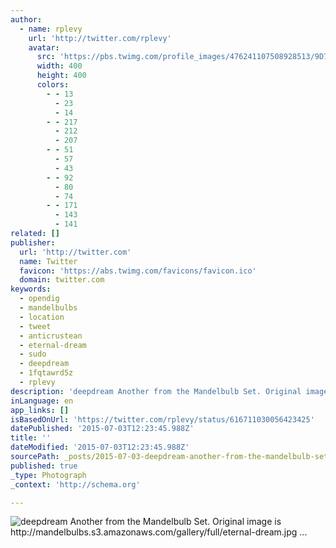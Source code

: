 ```yaml
---
author:
  - name: rplevy
    url: 'http://twitter.com/rplevy'
    avatar:
      src: 'https://pbs.twimg.com/profile_images/476241107508928513/9D7xPK32_400x400.jpeg'
      width: 400
      height: 400
      colors:
        - - 13
          - 23
          - 14
        - - 217
          - 212
          - 207
        - - 51
          - 57
          - 43
        - - 92
          - 80
          - 74
        - - 171
          - 143
          - 141
related: []
publisher:
  url: 'http://twitter.com'
  name: Twitter
  favicon: 'https://abs.twimg.com/favicons/favicon.ico'
  domain: twitter.com
keywords:
  - opendig
  - mandelbulbs
  - location
  - tweet
  - anticrustean
  - eternal-dream
  - sudo
  - deepdream
  - 1fqtawrd5z
  - rplevy
description: 'deepdream Another from the Mandelbulb Set. Original image is http://mandelbulbs.s3.amazonaws.com/gallery/full/eternal-dream.jpg ...'
inLanguage: en
app_links: []
isBasedOnUrl: 'https://twitter.com/rplevy/status/616711030056423425'
datePublished: '2015-07-03T12:23:45.988Z'
title: ''
dateModified: '2015-07-03T12:23:45.988Z'
sourcePath: _posts/2015-07-03-deepdream-another-from-the-mandelbulb-set-original-image-is.md
published: true
_type: Photograph
_context: 'http://schema.org'

---
```

![deepdream Another from the Mandelbulb Set&period; Original image is http&colon;&sol;&sol;mandelbulbs&period;s3&period;amazonaws&period;com&sol;gallery&sol;full&sol;eternal-dream&period;jpg &period;&period;&period;](https://pbs.twimg.com/media/CI7_afVUYAAkUS2.jpg:large)
